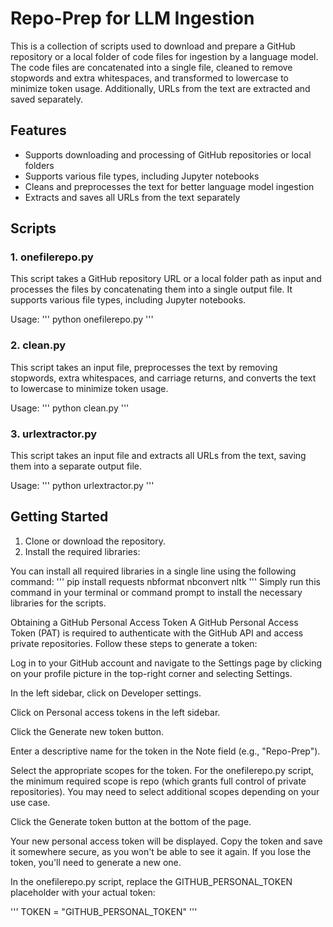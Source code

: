 
# Repo-Prep for LLM Ingestion

This is a collection of scripts used to download and prepare a GitHub repository or a local folder of code files for ingestion by a language model. The code files are concatenated into a single file, cleaned to remove stopwords and extra whitespaces, and transformed to lowercase to minimize token usage. Additionally, URLs from the text are extracted and saved separately.

## Features

- Supports downloading and processing of GitHub repositories or local folders
- Supports various file types, including Jupyter notebooks
- Cleans and preprocesses the text for better language model ingestion
- Extracts and saves all URLs from the text separately

## Scripts

### 1. onefilerepo.py

This script takes a GitHub repository URL or a local folder path as input and processes the files by concatenating them into a single output file. It supports various file types, including Jupyter notebooks.

Usage:
'''
python onefilerepo.py
'''
### 2. clean.py

This script takes an input file, preprocesses the text by removing stopwords, extra whitespaces, and carriage returns, and converts the text to lowercase to minimize token usage.

Usage:
'''
python clean.py
'''

### 3. urlextractor.py

This script takes an input file and extracts all URLs from the text, saving them into a separate output file.

Usage:
'''
python urlextractor.py
'''

## Getting Started

1. Clone or download the repository.
2. Install the required libraries:

You can install all required libraries in a single line using the following command:
'''
pip install requests nbformat nbconvert nltk
'''
Simply run this command in your terminal or command prompt to install the necessary libraries for the scripts.


Obtaining a GitHub Personal Access Token
A GitHub Personal Access Token (PAT) is required to authenticate with the GitHub API and access private repositories. Follow these steps to generate a token:

Log in to your GitHub account and navigate to the Settings page by clicking on your profile picture in the top-right corner and selecting Settings.

In the left sidebar, click on Developer settings.

Click on Personal access tokens in the left sidebar.

Click the Generate new token button.

Enter a descriptive name for the token in the Note field (e.g., "Repo-Prep").

Select the appropriate scopes for the token. For the onefilerepo.py script, the minimum required scope is repo (which grants full control of private repositories). You may need to select additional scopes depending on your use case.

Click the Generate token button at the bottom of the page.

Your new personal access token will be displayed. Copy the token and save it somewhere secure, as you won't be able to see it again. If you lose the token, you'll need to generate a new one.

In the onefilerepo.py script, replace the GITHUB_PERSONAL_TOKEN placeholder with your actual token:

'''
TOKEN = "GITHUB_PERSONAL_TOKEN"
'''
